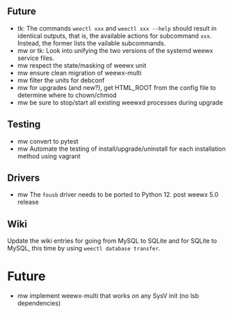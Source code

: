 ## Future

- tk: The commands `weectl xxx` and `weectl xxx --help` should result in
  identical outputs, that is, the available actions for subcommand `xxx`.
  Instead, the former lists the vailable subcommands.
- mw or tk: Look into unifying the two versions of the systemd weewx service
  files.
- mw respect the state/masking of weewx unit
- mw ensure clean migration of weewx-multi
- mw filter the units for debconf
- mw for upgrades (and new?), get HTML_ROOT from the config file to determine
   where to chown/chmod
- mw be sure to stop/start all existing weewxd processes during upgrade


## Testing

- mw convert to pytest
- mw Automate the testing of install/upgrade/uninstall for each installation
    method using vagrant


## Drivers

- mw The `fousb` driver needs to be ported to Python 12.  post weewx 5.0 release


## Wiki

Update the wiki entries for going from MySQL to SQLite and for SQLite to MySQL,
this time by using `weectl database transfer`.


# Future

- mw implement weewx-multi that works on any SysV init (no lsb dependencies)

